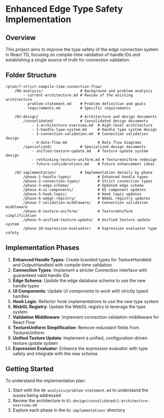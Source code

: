 # Enhanced Edge Type Safety Implementation

## Overview

This project aims to improve the type safety of the edge connection system in React TD, focusing on compile-time validation of handle IDs and establishing a single source of truth for connection validation.

## Folder Structure

```
/plan/7-strict-compile-time-connection-flow/
    /00-analysis/                 # Background and problem analysis
        - current-architecture.md # Review of the existing architecture
        - problem-statement.md    # Problem definition and goals
        - requirements.md         # Specific requirements

    /01-design/                   # Architecture and design documents
        /consolidated/            # Consolidated design documents
            - 1-architecture-overview.md  # High-level architecture
            - 2-handle-type-system.md     # Handle type system design
            - 3-connection-validation.md  # Connection validation design
            - 4-data-flow.md              # Data flow diagrams
        /specialized/             # Specialized design documents
            - unified-texture-update.md   # Texture update system design
            - rethinking-texture-uniform.md # TextureUniform redesign
            - future-considerations.md    # Future enhancement ideas

    /02-implementation/           # Implementation details by phase
        /phase-1-handle-types/            # Enhanced handle types
        /phase-2-connection-types/        # Strict connection types
        /phase-3-edge-schema/             # Updated edge schema
        /phase-4-ui-components/           # UI component updates
        /phase-5-hook-logic/              # Hook logic updates
        /phase-6-webgl-registry/          # WebGL registry updates
        /phase-7-validation-middleware/   # Connection validation middleware
        /phase-8-texture-uniform/         # TextureUniform simplification
        /phase-9-unified-texture-update/  # Unified texture update system
        /phase-10-expression-evaluator/   # Expression evaluator type safety
```

## Implementation Phases

1. **Enhanced Handle Types**: Create branded types for TextureHandleId and OutputHandleId with compile-time validation
2. **Connection Types**: Implement a stricter Connection interface with guaranteed valid handle IDs
3. **Edge Schema**: Update the edge database schema to use the new handle types
4. **UI Components**: Update UI components to work with strictly typed handles
5. **Hook Logic**: Refactor hook implementations to use the new type system
6. **WebGL Registry**: Update the WebGL registry to leverage the type system
7. **Validation Middleware**: Implement connection validation middleware for React Flow
8. **TextureUniform Simplification**: Remove redundant fields from TextureUniform
9. **Unified Texture Update**: Implement a unified, configuration-driven texture update system
10. **Expression Evaluator**: Enhance the expression evaluator with type safety and integrate with the new schema

## Getting Started

To understand the implementation plan:

1. Start with the `00-analysis/problem-statement.md` to understand the issues being addressed
2. Review the architecture in `01-design/consolidated/1-architecture-overview.md`
3. Explore each phase in the `02-implementation/` directory
